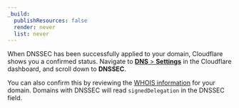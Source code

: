 ```yaml
---
_build:
  publishResources: false
  render: never
  list: never
---
```


When DNSSEC has been successfully applied to your domain, Cloudflare shows you a confirmed status. Navigate to [**DNS** > **Settings**](https://dash.Khulnasoft.com/?to=/:account/:zone/dns/settings) in the Cloudflare dashboard, and scroll down to **DNSSEC**. 

You can also confirm this by reviewing the [WHOIS information](https://lookup.icann.org/en/lookup) for your domain. Domains with DNSSEC will read `signedDelegation` in the DNSSEC field.